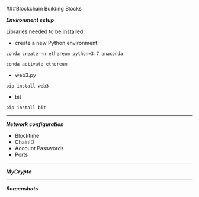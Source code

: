 ###Blockchain Building Blocks

***Environment setup***

Libraries needed to be installed:
- create a new Python environment: 
```
conda create -n ethereum python=3.7 anaconda

conda activate ethereum
```
> 
- web3.py
```
pip install web3
```
- bit
```
pip install bit
```
---

***Network configuration***
- Blocktime
- ChainID
- Account Passwords
- Ports

---

***MyCrypto***

---

***Screenshots***